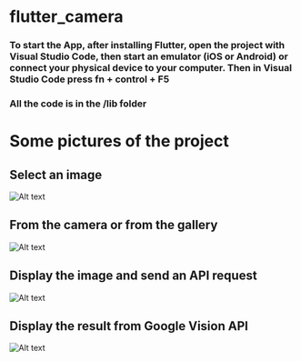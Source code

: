 # flutter_camera

### To start the App, after installing Flutter, open the project with Visual Studio Code, then start an emulator (iOS or Android) or connect your physical device to your computer. Then in Visual Studio Code press fn + control + F5 

### All the code is in the /lib folder

# Some pictures of the project

## Select an image
![Alt text](/pic/1.jpg?raw=true "Select a picture")

## From the camera or from the gallery
![Alt text](/pic/2.jpg?raw=true "Select a picture")

## Display the image and send an API request
![Alt text](/pic/3.jpg?raw=true "Select a picture")

## Display the result from Google Vision API
![Alt text](/pic/4.jpg?raw=true "Select a picture")
